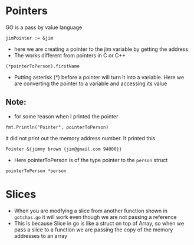 # Pointers

GO is a pass by value language

```
jimPointer := &jim
```
- here we are creating a pointer to the jim variable by getting the address
- The works different from pointers in C or C++

```
(*pointerToPerson).firstName
```
- Putting asterisk (*) before a pointer will turn it into a variable. Here we are converting the pointer to a variable and accessing its value

## Note:

- for some reason when I printed the pointer 
```
fmt.Println("Pointer", pointerToPerson)
```
it did not print out the memory address number. It printed this
```
Pointer &{jimmy brown {jim@gmail.com 94000}}
```
- Here pointerToPerson is of the type pointer to the `person` struct
```
pointerToPerson *person
```

# Slices

- When you are modfying a slice from another function shown in `gotchas.go` it will work even though we are not passing a reference
- This is because Slice in go is like a struct on top of Array, so when we pass a slice to a function we are passing the copy of the memory addresses to an array